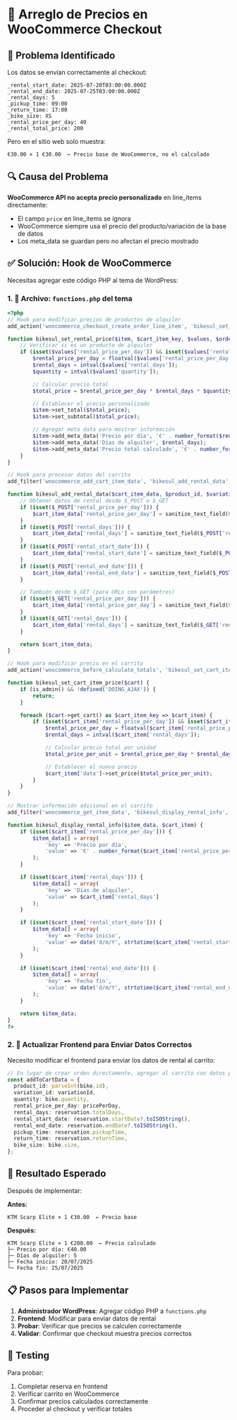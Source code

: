 # 🔧 Arreglo de Precios en WooCommerce Checkout

## 🚨 Problema Identificado

Los datos se envían correctamente al checkout:

```
_rental_start_date: 2025-07-20T03:00:00.000Z
_rental_end_date: 2025-07-25T03:00:00.000Z
_rental_days: 5
_pickup_time: 09:00
_return_time: 17:00
_bike_size: XS
_rental_price_per_day: 40
_rental_total_price: 200
```

Pero en el sitio web solo muestra:

```
€30.00 × 1 €30.00  ← Precio base de WooCommerce, no el calculado
```

## 🔍 Causa del Problema

**WooCommerce API no acepta precio personalizado** en line_items directamente:

- El campo `price` en line_items se ignora
- WooCommerce siempre usa el precio del producto/variación de la base de datos
- Los meta_data se guardan pero no afectan el precio mostrado

## ✅ Solución: Hook de WooCommerce

Necesitas agregar este código PHP al tema de WordPress:

### 1. 📝 Archivo: `functions.php` del tema

```php
<?php
// Hook para modificar precios de productos de alquiler
add_action('woocommerce_checkout_create_order_line_item', 'bikesul_set_rental_price', 20, 4);

function bikesul_set_rental_price($item, $cart_item_key, $values, $order) {
    // Verificar si es un producto de alquiler
    if (isset($values['rental_price_per_day']) && isset($values['rental_days'])) {
        $rental_price_per_day = floatval($values['rental_price_per_day']);
        $rental_days = intval($values['rental_days']);
        $quantity = intval($values['quantity']);

        // Calcular precio total
        $total_price = $rental_price_per_day * $rental_days * $quantity;

        // Establecer el precio personalizado
        $item->set_total($total_price);
        $item->set_subtotal($total_price);

        // Agregar meta data para mostrar información
        $item->add_meta_data('Precio por día', '€' . number_format($rental_price_per_day, 2));
        $item->add_meta_data('Días de alquiler', $rental_days);
        $item->add_meta_data('Precio total calculado', '€' . number_format($total_price, 2));
    }
}

// Hook para procesar datos del carrito
add_filter('woocommerce_add_cart_item_data', 'bikesul_add_rental_data', 10, 3);

function bikesul_add_rental_data($cart_item_data, $product_id, $variation_id) {
    // Obtener datos de rental desde $_POST o $_GET
    if (isset($_POST['rental_price_per_day'])) {
        $cart_item_data['rental_price_per_day'] = sanitize_text_field($_POST['rental_price_per_day']);
    }
    if (isset($_POST['rental_days'])) {
        $cart_item_data['rental_days'] = sanitize_text_field($_POST['rental_days']);
    }
    if (isset($_POST['rental_start_date'])) {
        $cart_item_data['rental_start_date'] = sanitize_text_field($_POST['rental_start_date']);
    }
    if (isset($_POST['rental_end_date'])) {
        $cart_item_data['rental_end_date'] = sanitize_text_field($_POST['rental_end_date']);
    }

    // También desde $_GET (para URLs con parámetros)
    if (isset($_GET['rental_price_per_day'])) {
        $cart_item_data['rental_price_per_day'] = sanitize_text_field($_GET['rental_price_per_day']);
    }
    if (isset($_GET['rental_days'])) {
        $cart_item_data['rental_days'] = sanitize_text_field($_GET['rental_days']);
    }

    return $cart_item_data;
}

// Hook para modificar precio en el carrito
add_action('woocommerce_before_calculate_totals', 'bikesul_set_cart_item_price');

function bikesul_set_cart_item_price($cart) {
    if (is_admin() && !defined('DOING_AJAX')) {
        return;
    }

    foreach ($cart->get_cart() as $cart_item_key => $cart_item) {
        if (isset($cart_item['rental_price_per_day']) && isset($cart_item['rental_days'])) {
            $rental_price_per_day = floatval($cart_item['rental_price_per_day']);
            $rental_days = intval($cart_item['rental_days']);

            // Calcular precio total por unidad
            $total_price_per_unit = $rental_price_per_day * $rental_days;

            // Establecer el nuevo precio
            $cart_item['data']->set_price($total_price_per_unit);
        }
    }
}

// Mostrar información adicional en el carrito
add_filter('woocommerce_get_item_data', 'bikesul_display_rental_info', 10, 2);

function bikesul_display_rental_info($item_data, $cart_item) {
    if (isset($cart_item['rental_price_per_day'])) {
        $item_data[] = array(
            'key' => 'Precio por día',
            'value' => '€' . number_format($cart_item['rental_price_per_day'], 2)
        );
    }

    if (isset($cart_item['rental_days'])) {
        $item_data[] = array(
            'key' => 'Días de alquiler',
            'value' => $cart_item['rental_days']
        );
    }

    if (isset($cart_item['rental_start_date'])) {
        $item_data[] = array(
            'key' => 'Fecha inicio',
            'value' => date('d/m/Y', strtotime($cart_item['rental_start_date']))
        );
    }

    if (isset($cart_item['rental_end_date'])) {
        $item_data[] = array(
            'key' => 'Fecha fin',
            'value' => date('d/m/Y', strtotime($cart_item['rental_end_date']))
        );
    }

    return $item_data;
}
?>
```

### 2. 🔄 Actualizar Frontend para Enviar Datos Correctos

Necesito modificar el frontend para enviar los datos de rental al carrito:

```typescript
// En lugar de crear orden directamente, agregar al carrito con datos personalizados
const addToCartData = {
  product_id: parseInt(bike.id),
  variation_id: variationId,
  quantity: bike.quantity,
  rental_price_per_day: pricePerDay,
  rental_days: reservation.totalDays,
  rental_start_date: reservation.startDate?.toISOString(),
  rental_end_date: reservation.endDate?.toISOString(),
  pickup_time: reservation.pickupTime,
  return_time: reservation.returnTime,
  bike_size: bike.size,
};
```

## 🎯 Resultado Esperado

Después de implementar:

**Antes:**

```
KTM Scarp Elite × 1 €30.00  ← Precio base
```

**Después:**

```
KTM Scarp Elite × 1 €200.00  ← Precio calculado
├─ Precio por día: €40.00
├─ Días de alquiler: 5
├─ Fecha inicio: 20/07/2025
└─ Fecha fin: 25/07/2025
```

## 📋 Pasos para Implementar

1. **Administrador WordPress**: Agregar código PHP a `functions.php`
2. **Frontend**: Modificar para enviar datos de rental
3. **Probar**: Verificar que precios se calculen correctamente
4. **Validar**: Confirmar que checkout muestra precios correctos

## 🔧 Testing

Para probar:

1. Completar reserva en frontend
2. Verificar carrito en WooCommerce
3. Confirmar precios calculados correctamente
4. Proceder al checkout y verificar totales
